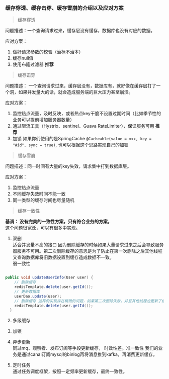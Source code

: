 ### 缓存穿透、缓存击穿、缓存雪崩的介绍以及应对方案

> 缓存穿透  

问题描述：一个查询请求过来，缓存层没有缓存，数据库也没有对应的数据。

应对方案：  
1. 做好请求参数的校验（治标不治本）  
2. 缓存null值  
3. 使用布隆过滤器  **推荐**

> 缓存击穿  

问题描述： 一个查询请求过来，缓存层没有，数据库有，就好像在缓存层打了一个洞，如果并发量大的话，就会造成服务端的巨大压力甚至崩溃。

应对方案：

1. 监控热点流量，及时反映，或者热点key干脆不设置过期时间（比如季节性的业务可以提前增加服务器数量）
2. 通过限流工具（Hystrix、sentinel、Guava RateLimiter），保证服务可用 **推荐**
3. 加锁 如果你们使用的是SpringCache `@Cacheable(value = xxx, key = "#id", sync = true)`, 也可以根据这个思路实现自己的加锁

> 缓存雪崩  

问题描述：同一时间有大量的key失效，请求集中打到数据库层。

应对方案：

1. 监控热点流量  
2. 不同缓存失效时间不能一致  
3. 同一类型的缓存时间也尽量随机  

> 缓存一致性  

**基调： 没有完美的一致性方案，只有符合业务的方案。**  
这个问题很宽泛，可以有很多中实现。

1. 双删  
适合并发量不高的接口 因为删除缓存的时候如果大量请求过来之后会导致服务器服务不可用。第二次删除缓存的意思是为了防止在第一次删除之后其他线程又查询数据库将旧数据设置到缓存造成数据不一致。  
弱一致性

```java

public void updateUserInfo(User user) {                                       
    // 删除缓存
    redisTemplate.delete(user.getId());
    // 更新数据库
    userDao.update(user);
    // 删除缓存 这样的实现存在稍微的问题，如果第二次删除失败，并且其他线程也更新了缓存，就会造成缓存不一致
    redisTemplate.delete(user.getId());
  }
```
2. 多级缓存  


3. 加锁  



4. 异步更新  
同过mq、观察者、发布订阅等手段更新缓存， 时效性差。准一致性  我们的业务是通过canal订阅mysql的binlog再将消息推到kafka，再消费更新缓存。

5. 定时任务  
通过任务调度框架，按照一定频率更新缓存，最终一致性。